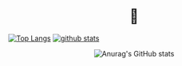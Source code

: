 ### <h1 align=center>🦄</h1>
  
  [![Top Langs](https://github-readme-stats.vercel.app/api/top-langs/?username=NyFco&layout=compact)](https://github.com/NyFco/github-readme-stats)
[![github stats](https://github-readme-stats.vercel.app/api?username=NyFco)](https://github.com/anuraghazra/github-readme-stats)

 <P align="center"

![Anurag's GitHub stats](https://github-readme-stats.vercel.app/api?username=NyFco&show_icons=true&theme=radical)

 </P>
